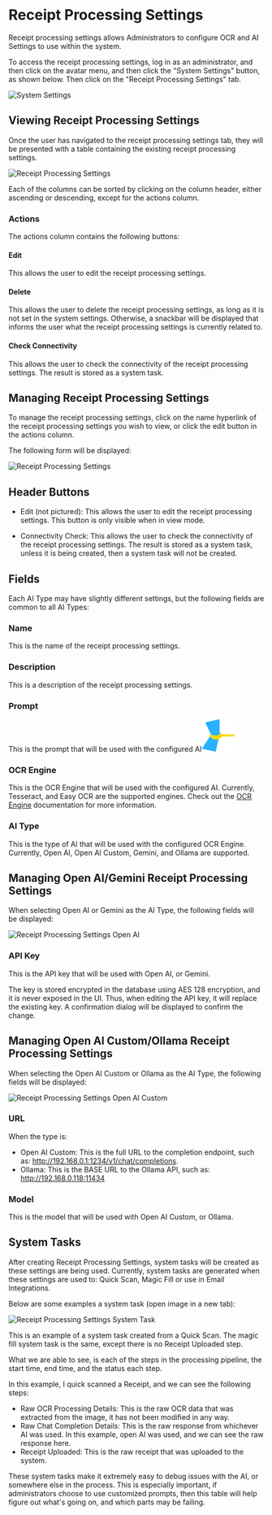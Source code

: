 # Receipt Processing Settings

Receipt processing settings allows Administrators to configure OCR and AI Settings to use within the system.

To access the receipt processing settings, log in as an administrator, and then click on the avatar menu, and then click
the "System Settings" button, as shown below.
Then click on the "Receipt Processing Settings" tab.

![System Settings](/img/system-settings/system-settings-arrow.png)

## Viewing Receipt Processing Settings

Once the user has navigated to the receipt processing settings tab, they will be presented with a table containing the
existing receipt processing settings.

![Receipt Processing Settings](/img/receipt-processing-settings/table.png)

Each of the columns can be sorted by clicking on the column header, either ascending or descending, except for the
actions column.

### Actions

The actions column contains the following buttons:

#### Edit

This allows the user to edit the receipt processing settings.

#### Delete

This allows the user to delete the receipt processing settings, as long as it is not set in the system settings.
Otherwise, a snackbar will be displayed that informs the user what the receipt processing settings is currently related
to.

#### Check Connectivity

This allows the user to check the connectivity of the receipt processing settings. The result is stored as a system
task.

## Managing Receipt Processing Settings

To manage the receipt processing settings, click on the name hyperlink of the receipt processing settings you wish to
view, or click the edit button in the actions column.

The following form will be displayed:

![Receipt Processing Settings](/img/receipt-processing-settings/empty-form.png)

## Header Buttons

- Edit (not pictured): This allows the user to edit the receipt processing settings. This button is only visible when in
  view mode.

- Connectivity Check: This allows the user to check the connectivity of the receipt processing settings. The result is
  stored as a system task, unless it is being created, then a system task will not be created.

## Fields

Each AI Type may have slightly different settings, but the following fields are common to all AI Types:

### Name

This is the name of the receipt processing settings.

### Description

This is a description of the receipt processing settings.

### Prompt

This is the prompt that will be used with the configured AI![favicon.svg](..%2F..%2F..%2F..%2Fstatic%2Ffavicon.svg)

### OCR Engine

This is the OCR Engine that will be used with the configured AI. Currently, Tesseract, and Easy OCR are the supported
engines. Check out
the [OCR Engine](/concepts/ocr.md) documentation for more information.

### AI Type

This is the type of AI that will be used with the configured OCR Engine. Currently, Open AI, Open AI Custom, Gemini, and
Ollama are supported.

## Managing Open AI/Gemini Receipt Processing Settings

When selecting Open AI or Gemini as the AI Type, the following fields will be displayed:

![Receipt Processing Settings Open AI](/img/receipt-processing-settings/open-ai-form.png)

### API Key

This is the API key that will be used with Open AI, or Gemini.

The key is stored encrypted in the database using AES 128 encryption, and it is never exposed in the UI.
Thus, when editing the API key, it will replace the existing key. A confirmation dialog will be displayed to confirm the
change.

## Managing Open AI Custom/Ollama Receipt Processing Settings

When selecting the Open AI Custom or Ollama as the AI Type, the following fields will be displayed:

![Receipt Processing Settings Open AI Custom](/img/receipt-processing-settings/open-ai-custom-form.png)

### URL

When the type is:

- Open AI Custom: This is the full URL to the completion endpoint, such as: http://192.168.0.1:1234/v1/chat/completions.
- Ollama: This is the BASE URL to the Ollama API, such as: http://192.168.0.118:11434

### Model

This is the model that will be used with Open AI Custom, or Ollama.

## System Tasks

After creating Receipt Processing Settings, system tasks will be created as these settings are being used. Currently,
system tasks are generated when these settings are used to: Quick Scan, Magic Fill or use in Email Integrations.

Below are some examples a system task (open image in a new tab):

![Receipt Processing Settings System Task](/img/receipt-processing-settings/system-tasks.png)

This is an example of a system task created from a Quick Scan. The magic fill system task is the same, except there is
no Receipt Uploaded step.

What we are able to see, is each of the steps in the processing pipeline, the start time, end time, and the status each
step.

In this example, I quick scanned a Receipt, and we can see the following steps:

* Raw OCR Processing Details: This is the raw OCR data that was extracted from the image, it has not been modified in
  any way.
* Raw Chat Completion Details: This is the raw response from whichever AI was used. In this example, open AI was used,
  and we can see the raw response here.
* Receipt Uploaded: This is the raw receipt that was uploaded to the system.

These system tasks make it extremely easy to debug issues with the AI, or somewhere else in the process. This is
especially important, if administrators choose to use customized prompts, then this table will help figure out what's
going on, and which parts may be failing.




